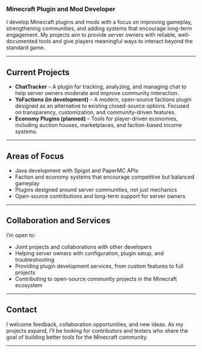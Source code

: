

### Minecraft Plugin and Mod Developer

I develop Minecraft plugins and mods with a focus on improving gameplay, strengthening communities, and adding systems that encourage long-term engagement. My projects aim to provide server owners with reliable, well-documented tools and give players meaningful ways to interact beyond the standard game.

---

## Current Projects

* **ChatTracker** – A plugin for tracking, analyzing, and managing chat to help server owners moderate and improve community interaction.
* **YoFactions (in development)** – A modern, open-source factions plugin designed as an alternative to existing closed-source options. Focused on transparency, customization, and community-driven features.
* **Economy Plugins (planned)** – Tools for player-driven economies, including auction houses, marketplaces, and faction-based income systems.

---

## Areas of Focus

* Java development with Spigot and PaperMC APIs
* Faction and economy systems that encourage competitive but balanced gameplay
* Plugins designed around server communities, not just mechanics
* Open-source contributions and long-term support for server owners

---

## Collaboration and Services

I’m open to:

* Joint projects and collaborations with other developers
* Helping server owners with configuration, plugin setup, and troubleshooting
* Providing plugin development services, from custom features to full projects
* Contributing to open-source community projects in the Minecraft ecosystem

---

## Contact

I welcome feedback, collaboration opportunities, and new ideas. As my projects expand, I’ll be looking for contributors and testers who share the goal of building better tools for the Minecraft community.

---

